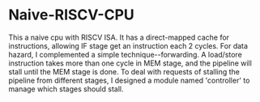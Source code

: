 # Naive-RISCV-CPU
This a naive cpu with RISCV ISA.
It has a direct-mapped cache for instructions, allowing IF stage get an instruction each 2 cycles.
For data hazard, I complemented a simple technique--forwarding. 
A load/store instruction takes more than one cycle in MEM stage, and the pipeline will stall until the MEM stage is done.
To deal with requests of stalling the pipeline from different stages, I designed a module named 'controller' to manage which stages should 
stall. 
